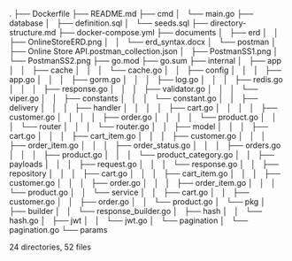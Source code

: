 .
├── Dockerfile
├── README.md
├── cmd
│   └── main.go
├── database
│   ├── definition.sql
│   └── seeds.sql
├── directory-structure.md
├── docker-compose.yml
├── documents
│   ├── erd
│   │   ├── OnlineStoreERD.png
│   │   └── erd_syntax.docx
│   └── postman
│       ├── Online Store API.postman_collection.json
│       ├── PostmanSS1.png
│       └── PostmanSS2.png
├── go.mod
├── go.sum
├── internal
│   ├── app
│   │   ├── cache
│   │   │   └── cache.go
│   │   ├── config
│   │   │   ├── app.go
│   │   │   ├── gorm.go
│   │   │   ├── log.go
│   │   │   ├── redis.go
│   │   │   ├── response.go
│   │   │   ├── validator.go
│   │   │   └── viper.go
│   │   ├── constants
│   │   │   └── constant.go
│   │   ├── delivery
│   │   │   ├── handler
│   │   │   │   ├── cart.go
│   │   │   │   ├── customer.go
│   │   │   │   ├── order.go
│   │   │   │   └── product.go
│   │   │   └── router
│   │   │       └── router.go
│   │   ├── model
│   │   │   ├── cart.go
│   │   │   ├── cart_item.go
│   │   │   ├── customer.go
│   │   │   ├── order_item.go
│   │   │   ├── order_status.go
│   │   │   ├── orders.go
│   │   │   ├── product.go
│   │   │   └── product_category.go
│   │   ├── payloads
│   │   │   ├── request.go
│   │   │   └── response.go
│   │   ├── repository
│   │   │   ├── cart.go
│   │   │   ├── cart_item.go
│   │   │   ├── customer.go
│   │   │   ├── order.go
│   │   │   ├── order_item.go
│   │   │   └── product.go
│   │   └── service
│   │       ├── cart.go
│   │       ├── customer.go
│   │       ├── order.go
│   │       └── product.go
│   └── pkg
│       ├── builder
│       │   └── response_builder.go
│       ├── hash
│       │   └── hash.go
│       ├── jwt
│       │   └── jwt.go
│       └── pagination
│           └── pagination.go
└── params

24 directories, 52 files
